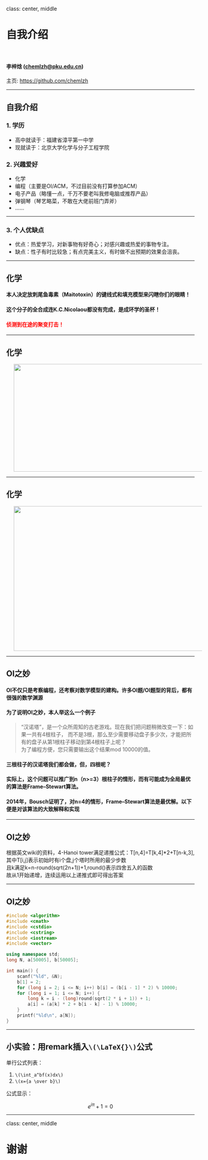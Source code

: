 class: center, middle

# 自我介绍

&nbsp;
&nbsp;

#### 李梓焓 (chemlzh@pku.edu.cn)  

主页: <https://github.com/chemlzh>

---

## 自我介绍

### 1. 学历

- 高中就读于：福建省漳平第一中学
- 现就读于：北京大学化学与分子工程学院

### 2. 兴趣爱好

- 化学
- 编程（主要是OI/ACM，不过目前没有打算参加ACM）
- 电子产品（略懂一点，千万不要老叫我修电脑或推荐产品）
- 弹钢琴（琴艺略菜，不敢在大佬前班门弄斧）
- ……

---

### 3. 个人优缺点

- 优点：热爱学习，对新事物有好奇心；对感兴趣或热爱的事物专注。
- 缺点：性子有时比较急；有点完美主义，有时做不出预期的效果会沮丧。

---

## 化学

#### 本人决定放刺尾鱼毒素（Maitotoxin）的键线式和填充模型来闪瞎你们的眼睛！
#### 这个分子的全合成连K.C.Nicolaou都没有完成，是成环学的圣杯！
#### <font color="red">侦测到在途的聚变打击！</font>

---

## 化学

<img src="https://upload.wikimedia.org/wikipedia/commons/4/4d/Maitotoxin_2D_structure.svg" height=287 width=800 style="margin: 0px 20px">

---

## 化学

<img src="https://upload.wikimedia.org/wikipedia/commons/e/e1/Maitotoxin-3D-vdW.png" height=386 width=800 style="margin: 0px 20px">

---

## OI之妙

#### OI不仅只是考察编程，还考察对数学模型的建构。许多OI题/OI题型的背后，都有很强的数学渊源  
#### 为了说明OI之妙，本人举这么一个例子

> “汉诺塔”，是一个众所周知的古老游戏。现在我们把问题稍微改变一下：如果一共有4根柱子， 而不是3根，那么至少需要移动盘子多少次，才能把所有的盘子从第1根柱子移动到第4根柱子上呢？  
> 为了编程方便，您只需要输出这个结果mod 10000的值。  

#### 三根柱子的汉诺塔我们都会做，但，四根呢？  
#### 实际上，这个问题可以推广到n（n>=3）根柱子的情形，而有可能成为全局最优的算法是Frame–Stewart算法。  
#### 2014年，Bousch证明了，对n=4的情形，Frame–Stewart算法是最优解。以下便是对该算法的大致解释和实现  

---

## OI之妙

根据英文wiki的资料，4-Hanoi tower满足递推公式：T[n,4]=T[k,4]*2+T[n-k,3],
其中T[i,j]表示初始时有i个盘,j个塔时所用的最少步数  
且k满足k=n-round(sqrt(2n+1))+1,round()表示四舍五入的函数  
故从1开始递增，连续运用以上递推式即可得出答案  

---

## OI之妙

```cpp
#include <algorithm>  
#include <cmath>  
#include <cstdio>  
#include <cstring>  
#include <iostream>  
#include <vector>    

using namespace std;
long N, a[50005], b[50005];

int main() {
	scanf("%ld", &N);
	b[1] = 2;
	for (long i = 2; i <= N; i++) b[i] = (b[i - 1] * 2) % 10000;
	for (long i = 1; i <= N; i++) {
		long k = i - (long)round(sqrt(2 * i + 1)) + 1;
		a[i] = (a[k] * 2 + b[i - k] - 1) % 10000;
	}
	printf("%ld\n", a[N]);
}
```

---

## 小实验：用remark插入`\(\LaTeX{}\)`公式

单行公式列表：

1. `\(\int_a^bf(x)dx\)`
2. `\(x={a \over b}\)`

公式显示：

$$e^{i\pi} + 1 = 0$$

---

class: center, middle

# 谢谢
